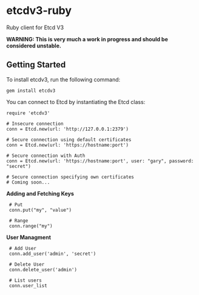 # etcdv3-ruby

Ruby client for Etcd V3

**WARNING: This is very much a work in progress and should be considered unstable.**

## Getting Started

To install etcdv3, run the following command:
```
gem install etcdv3
```

You can connect to Etcd by instantiating the Etcd class:

```
require 'etcdv3'

# Insecure connection
conn = Etcd.new(url: 'http://127.0.0.1:2379')

# Secure connection using default certificates
conn = Etcd.new(url: 'https://hostname:port')

# Secure connection with Auth
conn = Etcd.new(url: 'https://hostname:port', user: "gary", password: "secret")

# Secure connection specifying own certificates
# Coming soon...
```

**Adding and Fetching Keys**
    
     # Put
     conn.put("my", "value")

     # Range
     conn.range("my")
          
**User Managment**
   
     # Add User
     conn.add_user('admin', 'secret')
     
     # Delete User
     conn.delete_user('admin')
     
     # List users
     conn.user_list
     

